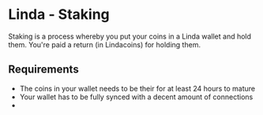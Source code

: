 # Linda - Staking
Staking is a process whereby you put your coins in a Linda wallet and hold them. You're paid a return (in Lindacoins) for holding them.

## Requirements
* The coins in your wallet needs to be their for at least 24 hours to mature
* Your wallet has to be fully synced with a decent amount of connections
* 
